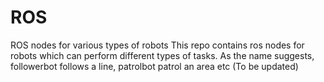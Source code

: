 # ROS
ROS nodes for various types of robots
This repo contains ros nodes for robots which can perform different types of tasks. As the name suggests, followerbot follows a line, patrolbot patrol an area etc
(To be updated)
